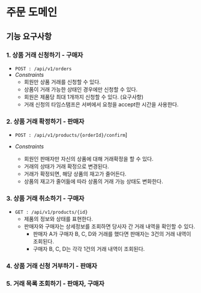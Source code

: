 # 주문 도메인

## 기능 요구사항

### 1. 상품 거래 신청하기 - 구매자

- `POST : /api/v1/orders`
- *Constraints*
    - 회원만 상품 거래를 신청할 수 있다.
    - 상품이 거래 가능한 상태인 경우에만 신청할 수 있다.
    - 회원은 제품당 최대 1개까지 신청할 수 있다. (요구사항)
    - 거래 신청의 타임스탬프은 서버에서 요청을 accept한 시간을 사용한다.

### 2. 상품 거래 확정하기 - 판매자

- `POST : /api/v1/products/{orderId}/confirm`]

- *Constraints*
    - 회원인 판매자만 자신의 상품에 대해 거래확정을 할 수 있다.
    - 거래의 상태가 거래 확정으로 변경된다.
    - 거래가 확정되면, 해당 상품의 재고가 줄어든다.
    - 상품의 재고가 줄어듦에 따라 상품의 거래 가능 상태도 변화한다.

### 3. 상품 거래 취소하기 - 구매자

- `GET : /api/v1/products/{id}`
    - 제품의 정보와 상태를 표현한다.
    - 판매자와 구매자는 상세정보를 조회하면 당사자 간 거래 내역을 확인할 수 있다.
        - 판매자 A가 구매자 B, C, D와 거래를 했다면 판매자는 3건의 거래 내역이 조회된다.
        - 구매자 B, C, D는 각각 1건의 거래 내역이 조회된다.

### 4. 상품 거래 신청 거부하기 - 판매자

### 5. 거래 목록 조회하기 - 판매자, 구매자
